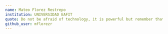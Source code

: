 ```yaml
---
name: Mateo Florez Restrepo
institution: UNIVERSIDAD EAFIT
quote: Do not be afraid of technology, it is powerful but remember that you gave it what it knows
github_user: mflorezr
---
```

